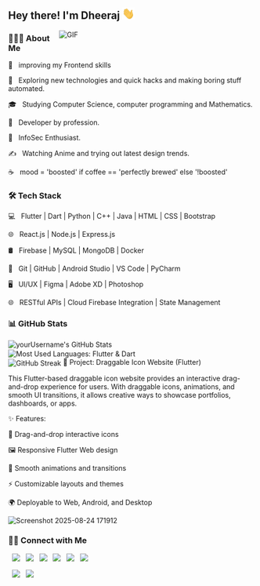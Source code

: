 <h2> Hey there! I'm Dheeraj <img src="https://raw.githubusercontent.com/devSouvik/devSouvik/master/Hi.gif" width="25"></h2> <img align="right" alt="GIF" src="https://github.com/devSouvik/devSouvik/blob/master/gif4.gif?raw=true" width="400"/> <h3> 👨🏻‍💻 About Me </h3>

🔭   improving my Frontend skills

🤔   Exploring new technologies and quick hacks and making boring stuff automated.

🎓   Studying Computer Science, computer programming and Mathematics.

💼   Developer by profession.

🌱   InfoSec Enthusiast.

✍️   Watching Anime and trying out latest design trends.

☕   mood = 'boosted' if coffee == 'perfectly brewed' else '!boosted'

<h3>🛠 Tech Stack</h3>

💻   Flutter | Dart | Python | C++ | Java | HTML | CSS | Bootstrap

🌐   React.js | Node.js | Express.js

🛢   Firebase | MySQL | MongoDB | Docker

🔧   Git | GitHub | Android Studio | VS Code | PyCharm

🖥   UI/UX | Figma | Adobe XD | Photoshop

🌐   RESTful APIs | Cloud Firebase Integration | State Management

<h3>📊 GitHub Stats</h3> <img align="center" src="https://github-readme-stats.vercel.app/api?username=yourUsername&include_all_commits=true&count_private=true&show_icons=true&line_height=24&title_color=FF5733&icon_color=4C8BF5&text_color=E5E5E5&bg_color=0,1F1F1F,000000" alt="yourUsername's GitHub Stats" /> <br> <img align="center" src="https://github-readme-stats.vercel.app/api/top-langs/?username=yourUsername&layout=compact&title_color=FF5733&text_color=E5E5E5&bg_color=0,1F1F1F,000000&langs_count=8&hide_border=true&custom_title=Primary%20Languages%20(Flutter%20%26%20Dart)" alt="Most Used Languages: Flutter & Dart" /> <br> <img align="center" src="https://github-readme-streak-stats.herokuapp.com?user=yourUsername&theme=highcontrast&hide_border=true&ring=FF5733&fire=FF5733&currStreakLabel=4C8BF5" alt="GitHub Streak" />
🚀 Project: Draggable Icon Website (Flutter)

This Flutter-based draggable icon website provides an interactive drag-and-drop experience for users.
With draggable icons, animations, and smooth UI transitions, it allows creative ways to showcase portfolios, dashboards, or apps.

✨ Features:

🎯 Drag-and-drop interactive icons

🖼️ Responsive Flutter Web design

🎨 Smooth animations and transitions

⚡ Customizable layouts and themes

🌍 Deployable to Web, Android, and Desktop


<img width="1894" height="925" alt="Screenshot 2025-08-24 171912" src="https://github.com/user-attachments/assets/3b9e1d9e-b431-4634-a921-64bdd7f19887" />

<h3> 🤝🏻 Connect with Me </h3>

<p align="Row">
&nbsp; <a href="https://profile.indeed.com/?hl=en_IN&co=IN&from=gnav-homepage" target="_blank" rel="noopener noreferrer"><img src="https://img.icons8.com/?size=100&id=0bivoTfGHrML&format=png&color=000000" width="50" /></a> 
  &nbsp; <a href="dheerajchauhan269@gmail.com" target="_blank" rel="noopener noreferrer"><img src="https://img.icons8.com/plasticine/100/000000/gmail.png"  width="50" /></a>
&nbsp; <a href="https://x.com/DheerajSingh637?t=G0grBgmoKteCtT83ks0N-g&s=09" target="_blank" rel="noopener noreferrer"><img src="https://img.icons8.com/plasticine/100/000000/twitter.png" width="50" /></a> 
&nbsp; <a href="https://www.instagram.com/_d_heeraj_chauhan/profilecard/?igsh=cmsyOTVrcmY1dGRm" target="_blank" rel="noopener noreferrer"><img src="https://img.icons8.com/plasticine/100/000000/instagram-new.png" width="50" /></a> 
&nbsp; <a href="https://www.facebook.com/profile.php?id=61562829161039&mibextid=ZbWKwL" target="_blank" rel="noopener noreferrer"><img src="https://img.icons8.com/?size=100&id=118568&format=png&color=000000" width="50" /></a> 
&nbsp; <a href="www.youtube.com/@DheerajChauhan-x3e" rel="noopener noreferrer"><img src="https://img.icons8.com/?size=100&id=19318&format=png&color=000000" width="50" /></a> 
  
&nbsp; <a href="https://t.me/tele12200" rel="noopener noreferrer"><img src="https://img.icons8.com/?size=100&id=5mIvDYZUWDCF&format=png&color=000000" width="50" /></a> 
&nbsp; <a href="https://discord.gg/VxzZBdzP" rel="noopener noreferrer"><img src="https://img.icons8.com/?size=100&id=30998&format=png&color=000000" width="50" /></a> 
</p>

